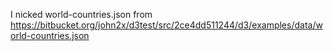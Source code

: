 I nicked world-countries.json from https://bitbucket.org/john2x/d3test/src/2ce4dd511244/d3/examples/data/world-countries.json